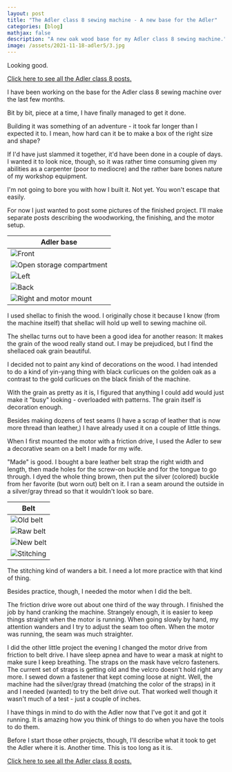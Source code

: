 ```yaml
---
layout: post
title: "The Adler class 8 sewing machine - A new base for the Adler"
categories: [blog]
mathjax: false
description: "A new oak wood base for my Adler class 8 sewing machine."
image: /assets/2021-11-18-adler5/3.jpg
---
```

Looking good.

[Click here to see all the Adler class 8 posts.](adler-toc)

I have been working on the base for the Adler class 8 sewing machine over the last few months.

Bit by bit, piece at a time, I have finally managed to get it done.

Building it was something of an adventure - it took far longer than I expected it to.  I mean, how hard can it be to make a box of the right size and shape?

If I'd have just slammed it together, it'd have been done in a couple of days.  I wanted it to look nice, though, so it was rather time consuming given my abilities as a carpenter (poor to mediocre) and the rather bare bones nature of my workshop equipment.

I'm not going to bore you with how I built it.  Not yet.  You won't escape that easily.

For now I just wanted to post some pictures of the finished project.  I'll make separate posts describing the woodworking, the finishing, and the motor setup.

|Adler base|
|----------|
|![Front](/assets/2021-11-18-adler5/1.jpg)|
|![Open storage compartment](/assets/2021-11-18-adler5/2.jpg)|
|![Left](/assets/2021-11-18-adler5/3.jpg)|
|![Back](/assets/2021-11-18-adler5/4.jpg)|
|![Right and motor mount](/assets/2021-11-18-adler5/5.jpg)|

I used shellac to finish the wood.  I originally chose it because I know (from the machine itself) that shellac will hold up well to sewing machine oil.

The shellac turns out to have been a good idea for another reason:  It makes the grain of the wood really stand out.  I may be prejudiced, but I find the shellaced oak grain beautiful.

I decided not to paint any kind of decorations on the wood.  I had intended to do a kind of yin-yang thing with black curlicues on the golden oak as a contrast to the gold curlicues on the black finish of the machine.

With the grain as pretty as it is, I figured that anything I could add would just make it "busy" looking - overloaded with patterns.  The grain itself is decoration enough.

Besides making dozens of test seams (I have a scrap of leather that is now more thread than leather,) I have already used it on a couple of little things.

When I first mounted the motor with a friction drive, I used the Adler to sew a decorative seam on a belt I made for my wife.

"Made" is good.  I bought a bare leather belt strap the right width and length, then made holes for the screw-on buckle and for the tongue to go through.  I dyed the whole thing brown, then put the silver (colored) buckle from her favorite (but worn out) belt on it.  I ran a seam around the outside in a silver/gray thread so that it wouldn't look so bare.

|Belt|
|----|
|![Old belt](/assets/2021-11-18-adler5/6.jpg)|
|![Raw belt](/assets/2021-11-18-adler5/7.jpg)|
|![New belt](/assets/2021-11-18-adler5/8.jpg)|
|![Stitching](/assets/2021-11-18-adler5/9.jpg)|

The stitching kind of wanders a bit.  I need a lot more practice with that kind of thing.  

Besides practice, though, I needed the motor when I did the belt.  

The friction drive wore out about one third of the way through.  I finished the job by hand cranking the machine.  Strangely enough, it is easier to keep things straight when the motor is running.  When going slowly by hand, my attention wanders and I try to adjust the seam too often.  When the motor was running, the seam was much straighter.

I did the other little project the evening I changed the motor drive from friction to belt drive.  I have sleep apnea and have to wear a mask at night to make sure I keep breathing.  The straps on the mask have velcro fasteners.  The current set of straps is getting old and the velcro doesn't hold right any more.  I sewed down a fastener that kept coming loose at night.  Well, the machine had the silver/gray thread (matching the color of the straps) in it and I needed (wanted) to try the belt drive out.  That worked well though it wasn't much of a test - just a couple of inches.

I have things in mind to do with the Adler now that I've got it and got it running.  It is amazing how you think of things to do when you have the tools to do them.

Before I start those other projects, though, I'll describe what it took to get the Adler where it is.  Another time.  This is too long as it is.

[Click here to see all the Adler class 8 posts.](adler-toc)
